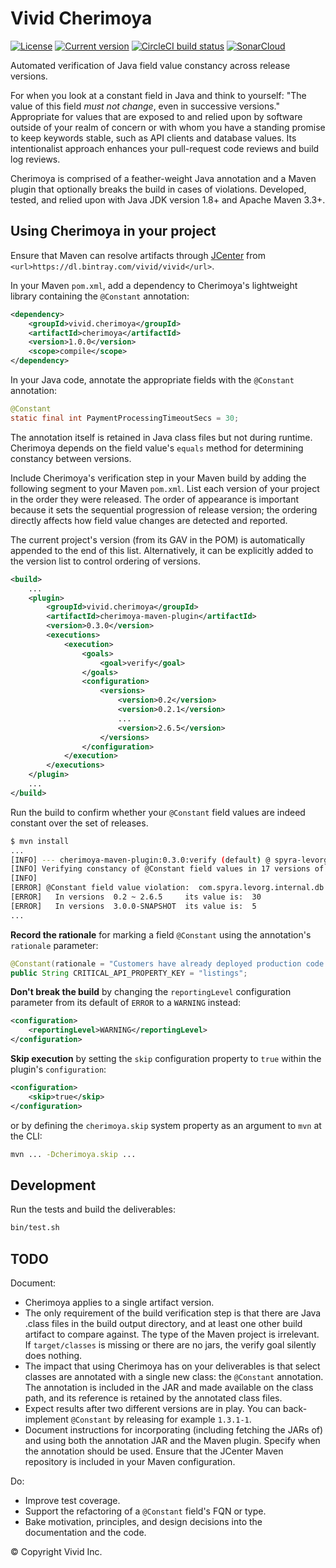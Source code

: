 # Vivid Cherimoya

[![License](https://img.shields.io/badge/license-Apache%202-blue.svg?style=flat-square)](LICENSE.txt)
[![Current version](https://img.shields.io/badge/JCenter-v0.3.0-239922.svg?style=flat-square)](https://bintray.com/vivid/vivid/vivid.cherimoya)
[![CircleCI build status](https://circleci.com/gh/vivid-inc/cherimoya/tree/release-0.3.0.svg)](https://circleci.com/gh/vivid-inc/cherimoya)
[![SonarCloud](https://sonarcloud.io/api/project_badges/measure?project=vivid-inc_cherimoya&metric=alert_status)](https://sonarcloud.io/dashboard?id=vivid-inc_cherimoya)


Automated verification of Java field value constancy across release versions.


For when you look at a constant field in Java and think to yourself: "The value of this field *must not change*, even in successive versions."
Appropriate for values that are exposed to and relied upon by software outside of your realm of concern or with whom you have a standing promise to keep keywords stable, such as API clients and database values.
Its intentionalist approach enhances your pull-request code reviews and build log reviews.

Cherimoya is comprised of a feather-weight Java annotation and a Maven plugin that optionally breaks the build in cases of violations.
Developed, tested, and relied upon with Java JDK version 1.8+ and Apache Maven 3.3+.


## Using Cherimoya in your project

Ensure that Maven can resolve artifacts through [JCenter](https://www.jfrog.com/confluence/display/BT/Maven+Repositories) from `<url>https://dl.bintray.com/vivid/vivid</url>`.

In your Maven `pom.xml`, add a dependency to Cherimoya's lightweight library containing the `@Constant` annotation:

```xml
<dependency>
    <groupId>vivid.cherimoya</groupId>
    <artifactId>cherimoya</artifactId>
    <version>1.0.0</version>
    <scope>compile</scope>
</dependency>
```

In your Java code, annotate the appropriate fields with the `@Constant` annotation:

```java
@Constant
static final int PaymentProcessingTimeoutSecs = 30;
```

The annotation itself is retained in Java class files but not during runtime.
Cherimoya depends on the field value's `equals` method for determining constancy between versions.

Include Cherimoya's verification step in your Maven build by adding the following segment to your Maven `pom.xml`.
List each version of your project in the order they were released.
The order of appearance is important because it sets the sequential progression of release version; the ordering directly affects how field value changes are detected and reported.

The current project's version (from its GAV in the POM) is automatically appended to the end of this list.
Alternatively, it can be explicitly added to the version list to control ordering of versions.

```xml
<build>
    ...
    <plugin>
        <groupId>vivid.cherimoya</groupId>
        <artifactId>cherimoya-maven-plugin</artifactId>
        <version>0.3.0</version>
        <executions>
            <execution>
                <goals>
                    <goal>verify</goal>
                </goals>
                <configuration>
                    <versions>
                        <version>0.2</version>
                        <version>0.2.1</version>
                        ...
                        <version>2.6.5</version>
                    </versions>
                </configuration>
            </execution>
        </executions>
    </plugin>
    ...
</build>
```

Run the build to confirm whether your `@Constant` field values are indeed constant over the set of releases.

```bash
$ mvn install
...
[INFO] --- cherimoya-maven-plugin:0.3.0:verify (default) @ spyra-levorg ---
[INFO] Verifying constancy of @Constant field values in 17 versions of com.spyra:levorg  0.2  0.2.1  ...
[INFO]
[ERROR] @Constant field value violation:  com.spyra.levorg.internal.db.PaymentProcessingTimeoutSecs
[ERROR]   In versions  0.2 ~ 2.6.5     its value is:  30
[ERROR]   In versions  3.0.0-SNAPSHOT  its value is:  5
...
```

__Record the rationale__ for marking a field `@Constant` using the annotation's `rationale` parameter:

```java
@Constant(rationale = "Customers have already deployed production code that relies on this key")
public String CRITICAL_API_PROPERTY_KEY = "listings";
```

__Don't break the build__ by changing the `reportingLevel` configuration parameter from its default of `ERROR` to a `WARNING` instead:

```xml
<configuration>
    <reportingLevel>WARNING</reportingLevel>
</configuration>
```

__Skip execution__ by setting the `skip` configuration property to `true` within the plugin's `configuration`:

```xml
<configuration>
    <skip>true</skip>
</configuration>
```

or by defining the `cherimoya.skip` system property as an argument to `mvn` at the CLI:

```bash
mvn ... -Dcherimoya.skip ...
```



## Development

Run the tests and build the deliverables:

```bash
bin/test.sh
```



## TODO

Document:
- Cherimoya applies to a single artifact version.
- The only requirement of the build verification step is that there are Java .class files in the build output directory, and at least one other build artifact to compare against. The type of the Maven project is irrelevant. If `target/classes` is missing or there are no jars, the verify goal silently does nothing.
- The impact that using Cherimoya has on your deliverables is that select classes are annotated with a single new class: the `@Constant` annotation. The annotation is included in the JAR and made available on the class path, and its reference is retained by the annotated class files.
- Expect results after two different versions are in play. You can back-implement `@Constant` by releasing for example `1.3.1-1`.
- Document instructions for incorporating (including fetching the JARs of) and using both the annotation JAR and the Maven plugin. Specify when the annotation should be used. Ensure that the JCenter Maven repository is included in your Maven configuration.

Do:
- Improve test coverage.
- Support the refactoring of a `@Constant` field's FQN or type.
- Bake motivation, principles, and design decisions into the documentation and the code.


© Copyright Vivid Inc.
